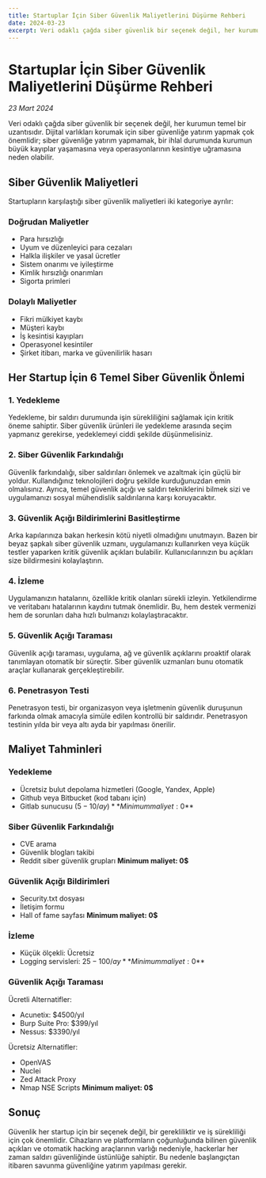 ```yaml
---
title: Startuplar İçin Siber Güvenlik Maliyetlerini Düşürme Rehberi
date: 2024-03-23
excerpt: Veri odaklı çağda siber güvenlik bir seçenek değil, her kurumun temel bir uzantısıdır. Ancak siber güvenlik önlemleri, iyi planlanmazsa startuplar için oldukça maliyetli olabilir. Bu yazıda, maliyetleri optimize etmenin yollarını inceliyoruz.
---
```


# Startuplar İçin Siber Güvenlik Maliyetlerini Düşürme Rehberi

*23 Mart 2024*

Veri odaklı çağda siber güvenlik bir seçenek değil, her kurumun temel bir uzantısıdır. Dijital varlıkları korumak için siber güvenliğe yatırım yapmak çok önemlidir; siber güvenliğe yatırım yapmamak, bir ihlal durumunda kurumun büyük kayıplar yaşamasına veya operasyonlarının kesintiye uğramasına neden olabilir.

## Siber Güvenlik Maliyetleri

Startupların karşılaştığı siber güvenlik maliyetleri iki kategoriye ayrılır:

### Doğrudan Maliyetler
- Para hırsızlığı
- Uyum ve düzenleyici para cezaları
- Halkla ilişkiler ve yasal ücretler
- Sistem onarımı ve iyileştirme
- Kimlik hırsızlığı onarımları
- Sigorta primleri

### Dolaylı Maliyetler
- Fikri mülkiyet kaybı
- Müşteri kaybı
- İş kesintisi kayıpları
- Operasyonel kesintiler
- Şirket itibarı, marka ve güvenilirlik hasarı

## Her Startup İçin 6 Temel Siber Güvenlik Önlemi

### 1. Yedekleme
Yedekleme, bir saldırı durumunda işin sürekliliğini sağlamak için kritik öneme sahiptir. Siber güvenlik ürünleri ile yedekleme arasında seçim yapmanız gerekirse, yedeklemeyi ciddi şekilde düşünmelisiniz.

### 2. Siber Güvenlik Farkındalığı
Güvenlik farkındalığı, siber saldırıları önlemek ve azaltmak için güçlü bir yoldur. Kullandığınız teknolojileri doğru şekilde kurduğunuzdan emin olmalısınız. Ayrıca, temel güvenlik açığı ve saldırı tekniklerini bilmek sizi ve uygulamanızı sosyal mühendislik saldırılarına karşı koruyacaktır.

### 3. Güvenlik Açığı Bildirimlerini Basitleştirme
Arka kapılarınıza bakan herkesin kötü niyetli olmadığını unutmayın. Bazen bir beyaz şapkalı siber güvenlik uzmanı, uygulamanızı kullanırken veya küçük testler yaparken kritik güvenlik açıkları bulabilir. Kullanıcılarınızın bu açıkları size bildirmesini kolaylaştırın.

### 4. İzleme
Uygulamanızın hatalarını, özellikle kritik olanları sürekli izleyin. Yetkilendirme ve veritabanı hatalarının kaydını tutmak önemlidir. Bu, hem destek vermenizi hem de sorunları daha hızlı bulmanızı kolaylaştıracaktır.

### 5. Güvenlik Açığı Taraması
Güvenlik açığı taraması, uygulama, ağ ve güvenlik açıklarını proaktif olarak tanımlayan otomatik bir süreçtir. Siber güvenlik uzmanları bunu otomatik araçlar kullanarak gerçekleştirebilir.

### 6. Penetrasyon Testi
Penetrasyon testi, bir organizasyon veya işletmenin güvenlik duruşunun farkında olmak amacıyla simüle edilen kontrollü bir saldırıdır. Penetrasyon testinin yılda bir veya altı ayda bir yapılması önerilir.

## Maliyet Tahminleri

### Yedekleme
- Ücretsiz bulut depolama hizmetleri (Google, Yandex, Apple)
- Github veya Bitbucket (kod tabanı için)
- Gitlab sunucusu ($5-10/ay)
**Minimum maliyet: 0$**

### Siber Güvenlik Farkındalığı
- CVE arama
- Güvenlik blogları takibi
- Reddit siber güvenlik grupları
**Minimum maliyet: 0$**

### Güvenlik Açığı Bildirimleri
- Security.txt dosyası
- İletişim formu
- Hall of fame sayfası
**Minimum maliyet: 0$**

### İzleme
- Küçük ölçekli: Ücretsiz
- Logging servisleri: $25-100/ay
**Minimum maliyet: 0$**

### Güvenlik Açığı Taraması
Ücretli Alternatifler:
- Acunetix: $4500/yıl
- Burp Suite Pro: $399/yıl
- Nessus: $3390/yıl

Ücretsiz Alternatifler:
- OpenVAS
- Nuclei
- Zed Attack Proxy
- Nmap NSE Scripts
**Minimum maliyet: 0$**

## Sonuç

Güvenlik her startup için bir seçenek değil, bir gerekliliktir ve iş sürekliliği için çok önemlidir. Cihazların ve platformların çoğunluğunda bilinen güvenlik açıkları ve otomatik hacking araçlarının varlığı nedeniyle, hackerlar her zaman saldırı güvenliğinde üstünlüğe sahiptir. Bu nedenle başlangıçtan itibaren savunma güvenliğine yatırım yapılması gerekir. 